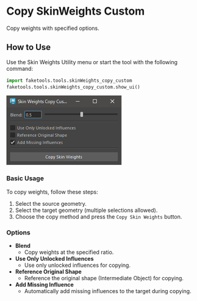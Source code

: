 # Copy SkinWeights Custom

Copy weights with specified options.

## How to Use

Use the Skin Weights Utility menu or start the tool with the following command:

```python
import faketools.tools.skinWeights_copy_custom
faketools.tools.skinWeights_copy_custom.show_ui()
```

![image001](images/skinWeights_copy_custom/image001.png)

### Basic Usage

To copy weights, follow these steps:

1. Select the source geometry.
2. Select the target geometry (multiple selections allowed).
3. Choose the copy method and press the `Copy Skin Weights` button.

### Options

- **Blend**
  - Copy weights at the specified ratio.
- **Use Only Unlocked Influences**
  - Use only unlocked influences for copying.
- **Reference Original Shape**
  - Reference the original shape (Intermediate Object) for copying.
- **Add Missing Influence**
  - Automatically add missing influences to the target during copying.
